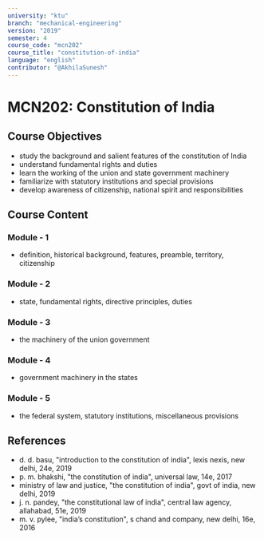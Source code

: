 ```yaml
---
university: "ktu"
branch: "mechanical-engineering"
version: "2019"
semester: 4
course_code: "mcn202"
course_title: "constitution-of-india"
language: "english"
contributor: "@AkhilaSunesh"
---
```


# MCN202: Constitution of India

## Course Objectives

* study the background and salient features of the constitution of India  
* understand fundamental rights and duties  
* learn the working of the union and state government machinery  
* familiarize with statutory institutions and special provisions  
* develop awareness of citizenship, national spirit and responsibilities  

## Course Content

### Module - 1

* definition, historical background, features, preamble, territory, citizenship  

### Module - 2

* state, fundamental rights, directive principles, duties  

### Module - 3

* the machinery of the union government  

### Module - 4

* government machinery in the states  

### Module - 5

* the federal system, statutory institutions, miscellaneous provisions  

## References

* d. d. basu, "introduction to the constitution of india", lexis nexis, new delhi, 24e, 2019  
* p. m. bhakshi, "the constitution of india", universal law, 14e, 2017  
* ministry of law and justice, "the constitution of india", govt of india, new delhi, 2019  
* j. n. pandey, "the constitutional law of india", central law agency, allahabad, 51e, 2019  
* m. v. pylee, "india’s constitution", s chand and company, new delhi, 16e, 2016  
